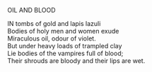 OIL AND BLOOD  
  
IN tombs of gold and lapis lazuli  
Bodies of holy men and women exude  
Miraculous oil, odour of violet.  
But under heavy loads of trampled clay  
Lie bodies of the vampires full of blood;  
Their shrouds are bloody and their lips are wet.  
